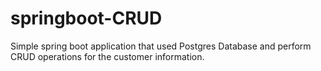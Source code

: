 # springboot-CRUD
Simple spring boot application that used Postgres Database and perform CRUD operations for the customer information.


